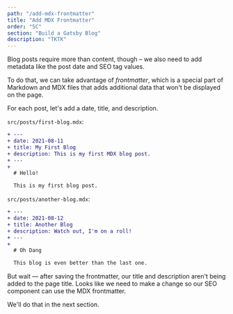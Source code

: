 ```yaml
---
path: "/add-mdx-frontmatter"
title: "Add MDX Frontmatter"
order: "5C"
section: "Build a Gatsby Blog"
description: "TKTK"
---
```


Blog posts require more than content, though – we also need to add metadata like the post date and SEO tag values.

To do that, we can take advantage of _frontmatter_, which is a special part of Markdown and MDX files that adds additional data that won't be displayed on the page.

For each post, let's add a date, title, and description.

`src/posts/first-blog.mdx`:

```diff
+ ---
+ date: 2021-08-11
+ title: My First Blog
+ description: This is my first MDX blog post.
+ ---
+
  # Hello!

  This is my first blog post.
```

`src/posts/another-blog.mdx`:

```diff
+ ---
+ date: 2021-08-12
+ title: Another Blog
+ description: Watch out, I'm on a roll!
+ ---
+
  # Oh Dang

  This blog is even better than the last one.
```

But wait — after saving the frontmatter, our title and description aren't being added to the page title. Looks like we need to make a change so our SEO component can use the MDX frontmatter.

We'll do that in the next section.
